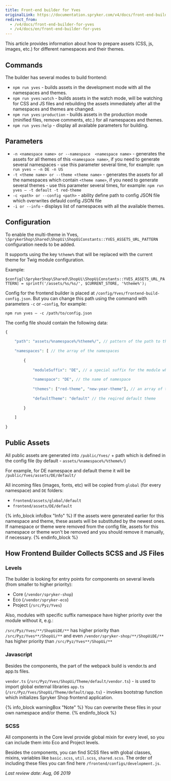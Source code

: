 ```yaml
---
title: Front-end builder for Yves
originalLink: https://documentation.spryker.com/v4/docs/front-end-builder-for-yves
redirect_from:
  - /v4/docs/front-end-builder-for-yves
  - /v4/docs/en/front-end-builder-for-yves
---
```


This article provides information about how to prepare assets (CSS, js, images, etc.) for different namespaces and their themes.

## Commands
The builder has several modes to build frontend:

* `npm run yves` - builds assets in the development mode with all the namespaces and themes.
* `npm run yves:watch` - builds assets in the watch mode, will be watching for CSS and JS files and rebuilding the assets immediately after all the namespaces and themes are changed.
* `npm run yves:production` - builds assets in the production mode (minified files, remove comments, etc.) for all namespaces and themes.
* `npm run yves:help` - display all available parameters for building.

## Parameters

* `-n <namespace name> or --namespace  <namespace name>` - generates the assets for all themes of this `<namespace name>`, if you need to generate several namespaces  - use this parameter several time, for example: `npm run yves – -n DE -n US`
*    `-t <theme name> or --theme <theme name>` - generates the assets for all the namespaces which contain `<theme name>`, if you need to generate several themes  - use this parameter several times, for example: `npm run yves – -t default -t red-theme`
* `-c <path> or --config <path>` - ability define path to config JSON file which overwrites defauld config JSON file
* `-i or --info` - displays list of namespaces with all the available themes.

## Configuration
To enable the multi-theme in Yves, `\SprykerShop\Shared\ShopUi\ShopUiConstants::YVES_ASSETS_URL_PATTERN` configuration needs to be added.

It supports using the key `%theme%` that will be replaced with the current theme for Twig module configuration.

Example:

`$config[\SprykerShop\Shared\ShopUi\ShopUiConstants::YVES_ASSETS_URL_PATTERN] = sprintf('/assets/%s/%s/', $CURRENT_STORE, '%theme%');`

Config for the frontend builder is placed at `/config/Yves/frontend-build-config.json`. But you can change this path using the command with parameters `-c` or `–config`, for example:

`npm run yves – -c /path/to/config.json`

The config file should contain the following data:

```php
{
 
    "path": "assets/%namespace%/%theme%/", // pattern of the path to the public assets
 
    "namespaces": [ // the array of the namespaces
 
        {
 
            "moduleSuffix": "DE", // a special suffix for the module which will be rendered for the current namespace
 
            "namespace": "DE", // the name of namespace
 
            "themes": ["red-theme", "new-year-theme"], // an array of the themes which will be rendered for this namespace, if the additional themes aren't needed - should leave an empty array
 
            "defaultTheme": "default" // the reqired default theme
 
        }
 
    ]
 
}
```

## Public Assets
All public assets are generated into `/public/Yves/` + path which is defined in the config file (by default - `assets/%namespace%/%theme%/`)

For example, for DE namespace and default theme it will be `/public/Yves/assets/DE/default/`

All incoming files (images, fonts, etc) will be copied from `global` (for every namespace) and `DE` folders:

* `frontend/assets/global/default`
* `frontend/assets/DE/default`

 {% info_block infoBox "Info" %}
If the assets were generated earlier for this namespace and theme, these assets will be substituted by the newest ones. If namespace or theme were removed from the config file, assets for this namespace or theme won't be removed and you should remove it manually, if necessary.
{% endinfo_block %}
 
 ## How Frontend Builder Collects SCSS and JS Files
### Levels
The builder is looking for entry points for components on several levels (from smaller to higher priority):

* Core (`/vendor/spryker-shop`)
* Eco (`/vendor/spryker-eco`)
* Project (`/src/Pyz/Yves`)

Also, modules with specific suffix namespace have higher priority over the module without it, e.g.:

`/src/Pyz/Yves/**/ShopUiDE/**` has higher priority than `/src/Pyz/Yves**/ShopUi/**` and even `/vendor/spryker-shop/**/ShopUiDE/**` has higher priority than `/src/Pyz/Yves**/ShopUi/**`

### Javascript
Besides the components, the part of the webpack build is vendor.ts and app.ts files.

`vendor.ts` (`/src/Pyz/Yves/ShopUi/Theme/default/vendor.ts`) - is used to import global external libraries `app.ts` (`/src/Pyz/Yves/ShopUi/Theme/default/app.ts`) -  invokes bootstrap function which initializes Spryker Shop frontend application.

{% info_block warningBox "Note" %}
You can overwrite these files in your own namespace and/or theme.
{% endinfo_block %}
### SCSS
All components in the Core level provide global mixin for every level, so you can include them into Eco and Project levels.

Besides the components, you can find SCSS files with global classes, mixins, variables like `basic.scss`, `util.scss`, `shared.scss`. The order of including these files you can find here `/frontend/configs/development.js`.

*Last review date: Aug, 06 2019*
